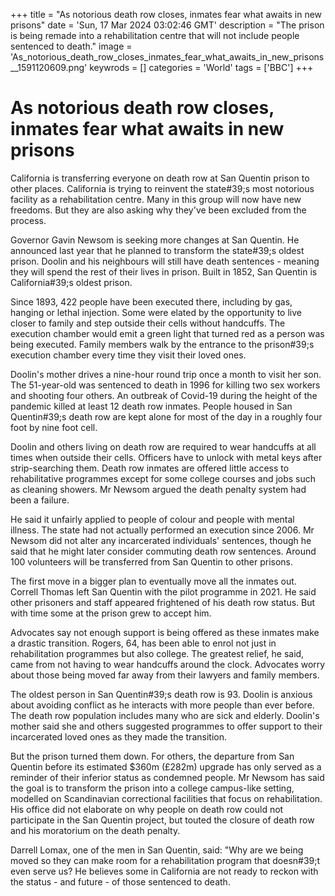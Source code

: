 +++
title = "As notorious death row closes, inmates fear what awaits in new prisons"
date = 'Sun, 17 Mar 2024 03:02:46 GMT'
description = "The prison is being remade into a rehabilitation centre that will not include people sentenced to death."
image = 'As_notorious_death_row_closes_inmates_fear_what_awaits_in_new_prisons__1591120609.png'
keywrods =  []
categories = 'World'
tags = ['BBC']
+++

# As notorious death row closes, inmates fear what awaits in new prisons

California is transferring everyone on death row at San Quentin prison to other places.
California is trying to reinvent the state<bb>#39;s most notorious facility as a rehabilitation centre.
Many in this group will now have new freedoms.
But they are also asking why they've been excluded from the process.

Governor Gavin Newsom is seeking more changes at San Quentin.
He announced last year that he planned to transform the state<bb>#39;s oldest prison.
Doolin and his neighbours will still have death sentences - meaning they will spend the rest of their lives in prison.
Built in 1852, San Quentin is California<bb>#39;s oldest prison.

Since 1893, 422 people have been executed there, including by gas, hanging or lethal injection.
Some were elated by the opportunity to live closer to family and step outside their cells without handcuffs.
The execution chamber would emit a green light that turned red as a person was being executed.
Family members walk by the entrance to the prison<bb>#39;s execution chamber every time they visit their loved ones.

Doolin's mother drives a nine-hour round trip once a month to visit her son.
The 51-year-old was sentenced to death in 1996 for killing two sex workers and shooting four others.
An outbreak of Covid-19 during the height of the pandemic killed at least 12 death row inmates.
People housed in San Quentin<bb>#39;s death row are kept alone for most of the day in a roughly four foot by nine foot cell.

Doolin and others living on death row are required to wear handcuffs at all times when outside their cells.
Officers have to unlock with metal keys after strip-searching them.
Death row inmates are offered little access to rehabilitative programmes except for some college courses and jobs such as cleaning showers.
Mr Newsom argued the death penalty system had been a failure.

He said it unfairly applied to people of colour and people with mental illness.
The state had not actually performed an execution since 2006.
Mr Newsom did not alter any incarcerated individuals' sentences, though he said that he might later consider commuting death row sentences.
Around 100 volunteers will be transferred from San Quentin to other prisons.

The first move in a bigger plan to eventually move all the inmates out.
Correll Thomas left San Quentin with the pilot programme in 2021.
He said other prisoners and staff appeared frightened of his death row status.
But with time some at the prison grew to accept him.

Advocates say not enough support is being offered as these inmates make a drastic transition.
Rogers, 64, has been able to enrol not just in rehabilitation programmes but also college.
The greatest relief, he said, came from not having to wear handcuffs around the clock.
Advocates worry about those being moved far away from their lawyers and family members.

The oldest person in San Quentin<bb>#39;s death row is 93.
Doolin is anxious about avoiding conflict as he interacts with more people than ever before.
The death row population includes many who are sick and elderly.
Doolin's mother said she and others suggested programmes to offer support to their incarcerated loved ones as they made the transition.

But the prison turned them down.
For others, the departure from San Quentin before its estimated $360m (£282m) upgrade has only served as a reminder of their inferior status as condemned people.
Mr Newsom has said the goal is to transform the prison into a college campus-like setting, modelled on Scandinavian correctional facilities that focus on rehabilitation.
His office did not elaborate on why people on death row could not participate in the San Quentin project, but touted the closure of death row and his moratorium on the death penalty.

Darrell Lomax, one of the men in San Quentin, said: "Why are we being moved so they can make room for a rehabilitation program that doesn<bb>#39;t even serve us?
He believes some in California are not ready to reckon with the status - and future - of those sentenced to death.


